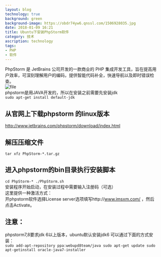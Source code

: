```yaml
---
layout: blog
technology: true
background: green
background-image: https://obdr74yw6.qnssl.com/1506928035.jpg
date: 2018-01-09 16:21
title: Ubuntu下安装PhpStorm软件
category: 技术
ascription: technology
tags:
- PHP
- 软件
---
```


PhpStorm 是 JetBrains 公司开发的一款商业的 PHP 集成开发工具，旨在提高用户效率，可深刻理解用户的编码，提供智能代码补全，快速导航以及即时错误检查。  
![file](https://obdr74yw6.qnssl.com/image/Izky2xomHrNMnzdBG15DYg52hEkIFeTRhdhLmD79.png)  
phpstorm是用JAVA开发的，所以在安装之前需要先安装jdk  
`sudo apt-get install default-jdk`  
## 从官网上下载phpstorm 的linux版本
http://www.jetbrains.com/phpstorm/download/index.html
## 解压压缩文件
`tar xfz PhpStorm-*.tar.gz`
## 进入phpstorm的bin目录执行安装脚本
`cd PhpStorm-* ./PhpStorm.sh`  
安装程序开始启动，在安装过程中需要输入注册码（可选）  
这里提供一种激活方式：  
开phpstorm软件选择License server选项填写http://www.imsxm.com/ ，然后点击Activate。

## 注意：
phpstorm7,8要求jdk 6以上版本，ubuntu默认安装jdk6 可以通过下面的方式安装：  
`sudo add-apt-repository ppa:webupd8team/java sudo apt-get update sudo apt-getinstall oracle-java7-installer`